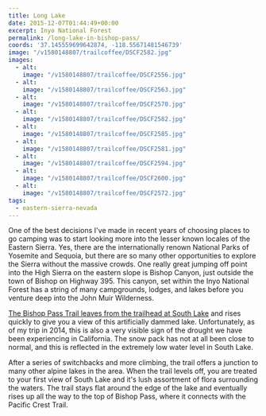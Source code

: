 ```yaml
---
title: Long Lake
date: 2015-12-07T01:44:49+00:00
excerpt: Inyo National Forest
permalink: /long-lake-in-bishop-pass/
coords: '37.145559699642874, -118.55671481546739'
image: "/v1580148807/trailcoffee/DSCF2582.jpg"
images:
  - alt: 
    image: "/v1580148807/trailcoffee/DSCF2556.jpg"
  - alt: 
    image: "/v1580148807/trailcoffee/DSCF2563.jpg"
  - alt: 
    image: "/v1580148807/trailcoffee/DSCF2570.jpg"
  - alt: 
    image: "/v1580148807/trailcoffee/DSCF2582.jpg"
  - alt: 
    image: "/v1580148807/trailcoffee/DSCF2585.jpg"
  - alt: 
    image: "/v1580148807/trailcoffee/DSCF2581.jpg"
  - alt: 
    image: "/v1580148807/trailcoffee/DSCF2594.jpg"
  - alt: 
    image: "/v1580148807/trailcoffee/DSCF2600.jpg"
  - alt: 
    image: "/v1580148807/trailcoffee/DSCF2572.jpg"
tags:
  - eastern-sierra-nevada
---
```

One of the best decisions I've made in recent years of choosing places to go camping was to start looking more into the lesser known locales of the Eastern Sierra. Yes, there are the internationally renown National Parks of Yosemite and Sequoia, but there are so many other opportunities to explore the Sierra without the massive crowds. One really great jumping off point into the High Sierra on the eastern slope is Bishop Canyon, just outside the town of Bishop on Highway 395. This canyon, set within the Inyo National Forest has a string of many campgrounds, lodges, and lakes before you venture deep into the John Muir Wilderness.

<a href="http://www.fs.usda.gov/recarea/inyo/recreation/recarea/?recid=20358&amp;actid=50">The Bishop Pass Trail leaves from the trailhead at South Lake</a> and rises quickly to give you a view of this artificially dammed lake. Unfortunately, as of my trip in 2014, this is also a very visible sign of the drought we have been experiencing in California. The snow pack has not at all been close to normal, and this is reflected in the extremely low water level in South Lake.

After a series of switchbacks and more climbing, the trail offers a junction to many other alpine lakes in the area. When the trail levels off, you are treated to your first view of South Lake and it's lush assortment of flora surrounding the waters. The trail stays flat around the edge of the lake and eventually rises up all the way to the top of Bishop Pass, where it connects with the Pacific Crest Trail.